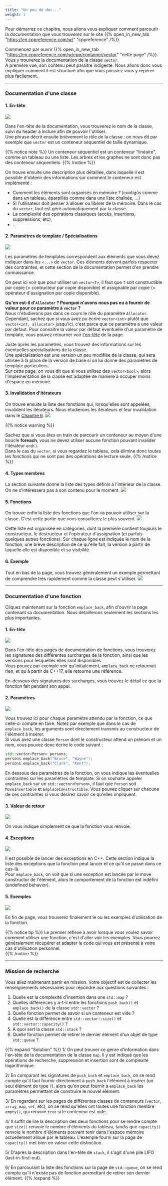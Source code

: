 ```yaml
---
title: "Un peu de doc..."
weight: 1
---
```


Pour démarrez ce chapitre, nous allons vous expliquer comment parcourir la documentation que vous trouverez sur le site {{% open_in_new_tab "https://en.cppreference.com/w/" "cppreference" /%}}.

Commencez par ouvrir {{% open_in_new_tab "https://en.cppreference.com/w/cpp/container/vector" "cette page" /%}}. Vous y trouverez la documentation de la classe `vector`.\
A première vue, son contenu peut paraître indigeste. Nous allons donc vous expliquer comment il est structuré afin que vous puissiez vous y repérer plus facilement.

---

### Documentation d'une classe

#### 1. En-tête

![](/CPP_Learning/images/chapter5/doc-vector-header.png)

Dans l'en-tête de la documentation, vous trouverez le nom de la classe, suivi du header à inclure afin de pouvoir l'utiliser.\
Une phrase décrit ensuite brièvement le rôle de la classe : on nous dit par exemple que `vector` est un conteneur séquentiel de taille dynamique.

{{% notice note %}}
Un conteneur séquentiel est un conteneur "linéaire", comme un tableau ou une liste. Les arbres et les graphes ne sont donc pas des conteneur séquentiels. 
{{% /notice %}}

On trouve ensuite une description plus détaillée, dans laquelle il est possible d'obtenir des informations sur comment le conteneur est implémenté :
- Comment les éléments sont organisés en mémoire ? (contigûs comme dans un tableau, éparpillés comme dans une liste chaînée, ...)
- Si l'utilisateur doit penser à allouer ou libérer de la mémoire. Dans le cas du `vector`, tout est géré automatiquement par la classe.
- La complexité des opérations classiques (accès, insertions, suppressions, etc),
- ...


#### 2. Paramètres de template / Spécialisations

![](/CPP_Learning/images/chapter5/doc-vector-params.png)

Les paramètres de templates correspondent aux éléments que vous devez indiquer dans les `<...>` de `vector`. Ces éléments doivent parfois respecter des contraintes, et cette section de la documentation permet d'en prendre connaissance. 

On peut ici voir que pour utiliser un `vector<T>`, il faut que `T` soit constructible par copie (= contructeur par copie disponible) et assignable par copie (= opérateur d'assignation par copie disponible).

**Qu'en est-il d'`Allocator` ? Pourquoi n'avons nous pas eu à fournir de valeur pour ce paramètre à `vector` ?**\
Nous n'étudierons pas dans ce cours le rôle du paramètre `Allocator`. Cependant, sachez que si vous avez pu écrire `vector<int>` plutôt que `vector<int, allocator>` jusqu'ici, c'est parce que ce paramètre a une valeur par défaut. Pour connaître la valeur par défaut éventuelle d'un paramètre de template, vous pouvez retourner voir [l'en-tête](./#1-en-tête) de la page.

Juste après les paramètres, vous trouvez des informations sur les éventuelles spécialisations de la classe.\
Une spécialisation est une version un peu modifiée de la classe, qui sera utilisée à la place de la version de base si on lui donne  des paramètres de template particuliers.\
Sur cette page, on vous dit que si vous utilisez des `vector<bool>`, alors l'implémentation de la classe est adaptée de manière à occuper moins d'espace en mémoire.  

#### 3. Invalidation d'itérateurs

On trouve ensuite la liste des fonctions qui, lorsqu'elles sont appelées, invalident les itérateurs. Nous étudierons les itérateurs et leur invalidation dans le [Chapitre 6](/chapter6).
![](/CPP_Learning/images/chapter5/doc-vector-it.png)

{{% notice warning %}}

Sachez que si vous êtes en train de parcourir un conteneur au moyen d'une boucle **foreach**, vous ne devez utiliser aucune fonction pouvant invalider l'itérateur `end()`.\
Dans le cas du `vector`, si vous regardez le tableau, cela élimine donc toutes les fonctions qui ne sont pas des opérations de lecture seule.
{{% /notice %}}

#### 4. Types membres

La section suivante donne la liste des types définis à l'intérieur de la classe. On ne s'intéressera pas à son contenu pour le moment.
![](/CPP_Learning/images/chapter5/doc-vector-types.png)

#### 5. Fonctions

On trouve enfin la liste des fonctions que l'on va pouvoir utiliser sur la classe. C'est cette partie que vous consulterez le plus souvent.
![](/CPP_Learning/images/chapter5/doc-vector-fcns.png)

Cette liste est organisée en catégories, dont la première contient toujours le constructeur, le destructeur et l'opérateur d'assignation (et parfois quelques autres fonctions).
Sur chaque ligne est indiquée le nom de la fonction, une brève description de ce qu'elle fait, la version à partir de laquelle elle est disponible et sa visibilité.

#### 6. Exemple

Tout en bas de la page, vous trouvez généralement un exemple permettant de comprendre très rapidement comme la classe peut s'utiliser.
![](/CPP_Learning/images/chapter5/doc-vector-ex.png)


---

### Documentation d'une fonction

Cliquez maintenant sur la fonction `emplace_back`, afin d'ouvrir la page contenant sa documentation. Nous détaillerons seulement les sections les plus importantes.

#### 1. En-tête

![](/CPP_Learning/images/chapter5/doc-fcn-header.png)

Dans l'en-tête des pages de documentation de fonctions, vous trouverez les signatures des différentes surcharges de la fonction, ainsi que les versions pour lesquelles elles sont disponibles.\
Vous pouvez par exemple voir qu'initialement, `emplace_back` ne retournait rien, et qu'à partir de C++17, elle retourne une référence.

En-dessous des signatures des surcharges, vous trouvez le détail ce que la fonction fait pendant son appel.

#### 2. Paramètres

![](/CPP_Learning/images/chapter5/doc-fcn-params.png)

Vous trouvez ici pour chaque paramètre attendu par la fonction, ce que celle-ci compte en faire. Notez par exemple que dans le cas de `emplace_back`, les arguments sont directement transmis au constructeur de l'élément à insérer.\
Si vous avez une classe `Person` dont le constructeur attend un prénom et un nom, vous pouvez donc écrire le code suivant :
```cpp
std::vector<Person> persons;
persons.emplace_back("Bruce", "Wayne");
persons.emplace_back("Clark", "Kent");
``` 

En dessous des paramètres de la fonction, on vous indique les éventuelles contraintes sur les paramètres de template. Si on souhaite appeler `emplace_back` sur un `std::vector<Person>`, il faut que `Person` soit `MoveInsertable` et `EmplaceConstructible`. Vous pouvez cliquer sur chacune de ces contraintes si vous désirez savoir ce qu'elles impliquent.

#### 3. Valeur de retour
 
![](/CPP_Learning/images/chapter5/doc-fcn-return.png)

On vous indique simplement ce que la fonction vous renvoie.

#### 4. Exceptions

![](/CPP_Learning/images/chapter5/doc-fcn-exceptions.png)

Il est possible de lancer des exceptions en C++. Cette section indique la liste des exceptions que la fonction peut lancer et ce qu'il se passe dans ce cas-là.\
Pour `emplace_back`, on voit que si une exception est lancée par le move constructor de l'élément, alors le comportement de la fonction est indéfini (undefined behavior).

#### 5. Exemples

![](/CPP_Learning/images/chapter5/doc-fcn-ex.png)

En fin de page, vous trouverez finalement le ou les exemples d'utilisation de la fonction.

{{% notice tip %}}
Le premier réflexe à avoir lorsque vous voulez savoir comment utiliser une fonction, c'est d'aller voir les exemples. Vous pourrez généralement récupérer et adapter le code qui vous est présenté à votre cas d'utilisation personnel.   
{{% /notice %}}

---

### Mission de recherche

Vous allez maintenant partir en mission. Votre objectif est de collecter les renseignements nécessaires pour répondre aux questions suivantes :
1. Quelle est la complexité d'insertion dans une `std::map` ?
2. Quelles différences y a-t-il entre les fonctions `push_back()` et `emplace_back()` de la classe `std::vector` ? 
3. Quelle fonction permet de savoir si un conteneur est vide ?
4. Quelle est la différence entre `std::vector::size()` et `std::vector::capacity()` ?
5. A quoi sert la classe `std::stack` ?
6. Quelle fonction permet de retirer le dernier élément d'un objet de type `std::queue` ?

{{% expand "Solution" %}}
1/ On peut trouver ce genre d'information dans l'en-tête de la documentation de la classe `map`. Il y est indiqué que les opérations de recherche, suppression et insertion sont de complexité logarithmique.

2/ En comparant les signatures de `push_back` et `emplace_back`, on se rend compte qu'il faut fournir directement à `push_back` l'élément à insérer (un seul élément de type `T`), alors qu'on peut fournir à `emplace_back` les paramètres permettant de construire le nouvel élément.

3/ En regardant sur les pages de différentes classes de conteneurs (`vector`, `array`, `map`, `set`, etc), on se rend qu'elles ont toutes une fonction membre `empty()`, qui renvoie `true` si le conteneur est vide.

4/ Il suffit de lire la description des deux fonctions pour se rendre compte que `size()` renvoie le nombre d'éléments du tableau, tandis que `capacity()` renvoie le nombre d'éléments pouvant tenir dans l'espace mémoire actuellement alloué par le tableau. L'exemple fourni sur la page de `capacity()` met bien en valeur cette distinction.

5/ D'après la description dans l'en-tête de `stack`, il s'agit d'une pile LIFO (last-in-first-out).

6/ En parcourant la liste des fonctions sur la page de `std::queue`, on se rend compte qu'il n'existe pas de fonction permettant de retirer son dernier élément.
{{% /expand %}}


